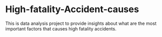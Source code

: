 # High-fatality-Accident-causes
This is data analysis project to provide insights about what are the most important factors that causes high fatality accidents.

